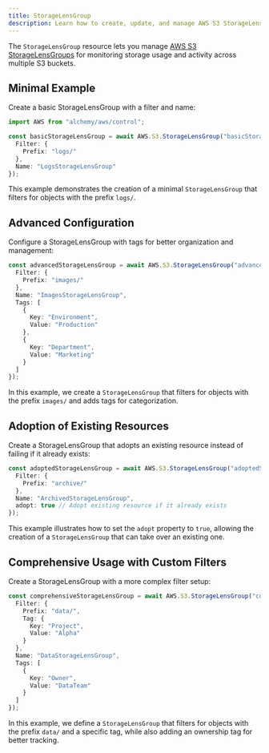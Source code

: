 ```yaml
---
title: StorageLensGroup
description: Learn how to create, update, and manage AWS S3 StorageLensGroups using Alchemy Cloud Control.
---
```


The `StorageLensGroup` resource lets you manage [AWS S3 StorageLensGroups](https://docs.aws.amazon.com/s3/latest/userguide/) for monitoring storage usage and activity across multiple S3 buckets.

## Minimal Example

Create a basic StorageLensGroup with a filter and name:

```ts
import AWS from "alchemy/aws/control";

const basicStorageLensGroup = await AWS.S3.StorageLensGroup("basicStorageLensGroup", {
  Filter: {
    Prefix: "logs/"
  },
  Name: "LogsStorageLensGroup"
});
```

This example demonstrates the creation of a minimal `StorageLensGroup` that filters for objects with the prefix `logs/`.

## Advanced Configuration

Configure a StorageLensGroup with tags for better organization and management:

```ts
const advancedStorageLensGroup = await AWS.S3.StorageLensGroup("advancedStorageLensGroup", {
  Filter: {
    Prefix: "images/"
  },
  Name: "ImagesStorageLensGroup",
  Tags: [
    {
      Key: "Environment",
      Value: "Production"
    },
    {
      Key: "Department",
      Value: "Marketing"
    }
  ]
});
```

In this example, we create a `StorageLensGroup` that filters for objects with the prefix `images/` and adds tags for categorization.

## Adoption of Existing Resources

Create a StorageLensGroup that adopts an existing resource instead of failing if it already exists:

```ts
const adoptedStorageLensGroup = await AWS.S3.StorageLensGroup("adoptedStorageLensGroup", {
  Filter: {
    Prefix: "archive/"
  },
  Name: "ArchivedStorageLensGroup",
  adopt: true // Adopt existing resource if it already exists
});
```

This example illustrates how to set the `adopt` property to `true`, allowing the creation of a `StorageLensGroup` that can take over an existing one.

## Comprehensive Usage with Custom Filters

Create a StorageLensGroup with a more complex filter setup:

```ts
const comprehensiveStorageLensGroup = await AWS.S3.StorageLensGroup("comprehensiveStorageLensGroup", {
  Filter: {
    Prefix: "data/",
    Tag: {
      Key: "Project",
      Value: "Alpha"
    }
  },
  Name: "DataStorageLensGroup",
  Tags: [
    {
      Key: "Owner",
      Value: "DataTeam"
    }
  ]
});
```

In this example, we define a `StorageLensGroup` that filters for objects with the prefix `data/` and a specific tag, while also adding an ownership tag for better tracking.